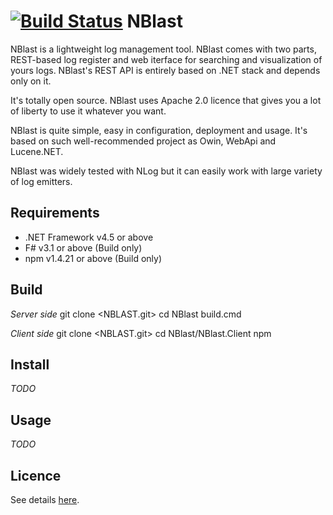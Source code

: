 [![Build Status](https://travis-ci.org/vba/NBlast.svg?branch=master)](https://travis-ci.org/vba/NBlast)
NBlast
======

NBlast is a lightweight log management tool. NBlast comes with two parts, REST-based log register and web iterface for searching and visualization of yours logs. NBlast's REST API is entirely based on .NET stack and depends only on it. 

It's totally open source. NBlast uses Apache 2.0 licence that gives you a lot of liberty to use it whatever you want.

NBlast is quite simple, easy in configuration, deployment and usage. It's based on such well-recommended project as Owin, WebApi and Lucene.NET.

NBlast was widely tested with NLog but it can easily work with large variety of log emitters.

Requirements
-------
* .NET Framework v4.5 or above
* F# v3.1 or above (Build only)
* npm v1.4.21 or above (Build only)

Build
-------
*Server side*
git clone <NBLAST.git>
cd NBlast
build.cmd

*Client side*
git clone <NBLAST.git>
cd NBlast/NBlast.Client
npm 

Install
--------
*TODO*

Usage
--------

*TODO*

Licence
------
See details [here](https://raw.githubusercontent.com/vba/NBlast/master/LICENSE).

